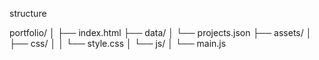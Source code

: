
structure

portfolio/
│
├── index.html
├── data/
│   └── projects.json
├── assets/
│   ├── css/
│   │   └── style.css
│   └── js/
│       └── main.js
